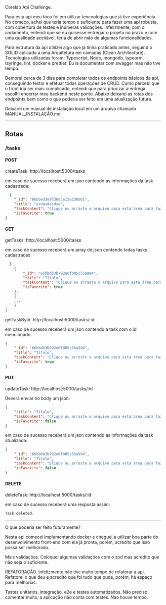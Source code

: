 Corelab Api Challenge.

Para esta api meu foco foi em utilizar tencnologias que já tive experiência. No começo, achei que teria tempo o suficiente para fazer uma api robusta, com cobertura de testes e inúmeras validações. Infelizmente, com o andamento, entendi que se eu quisesse entregar o projeto no prazo e com uma qualidade aceitável, teria de abrir mão de algumas funcionalidades.

Para estrutura da api utilizei algo que já tinha praticado antes, seguind o SOLID aplicado a uma Arquitetura em camadas (Clean Architecture). Tecnologias utilizadas foram: Typescript, Node, mongodb, typeorm, tsyringe, lint, docker e prettier. Eu ia documentar com swagger mas não tive tempo.

Demorei cerca de 3 dias para completar todos os endpoints básicos da api, conseguindo testar e efetuar todas operações de CRUD. Como percebi que o front iria ser mais complicado, entendi que para priorizar a entrega escolhi encerrar meu backend neste ponto. Abaixo deixarei as rotas dos endpoints bem como o que poderia ser feito em uma atualização futura.

Deixarei um manual de instalação local em um arquivo chamado MANUAL_INSTALAÇÃO.md

<hr></hr>


<h2>Rotas</h2>

<h3>/tasks</h3>

<h4>POST</h4>
createTask: http://localhost:5000/tasks

em caso de sucesso receberá um json contendo as informações da task cadastrada: 

```json
  {
    "_id": "66bbed3e9536dce15e230d61",
    "title": "asdasdasdsa",
    "taskContent": "Clique ou arraste o arquivo para esta área para fazer upload          ",
    "isFavorite": true
}
```

<h4>GET</h4>

getTasks: http://localhost:5000/tasks

em caso de sucesso receberá um array de json contendo todas tasks cadastradas: 
```json
  [
    {
        "_id": "66bbdb3b792e0f005c55a994",
        "title": "Título",
        "taskContent": "Clique ou arraste o arquivo para esta área para fazer upload",
        "isFavorite": true
    },
    {
    ...
    }
]
```

getTaskById: http://localhost:5000/tasks/:id

em caso de sucesso receberá um json contendo a task com o id mencionado: 

```json
{
    "_id": "66bbdb3b792e0f005c55a994",
    "title": "Título",
    "taskContent": "Clique ou arraste o arquivo para esta área para fazer upload",
    "isFavorite": true
}
```

<h4>PUT</h4>

updateTask:  http://localhost:5000/tasks/:id

Deverá enviar no body um json.

```json
{
    "title": "Título",
    "taskContent": "Clique ou arraste o arquivo para esta área para fazer upload",
    "isFavorite": false
}
```

em caso de sucesso receberá um json contendo as informações da task atualizada: 

```json
{
    "_id": "66bbdb3b792e0f005c55a994",
    "title": "Título",
    "taskContent": "Clique ou arraste o arquivo para esta área para fazer upload",
    "isFavorite": false
}
```

<h4>DELETE</h4>


deleteTask: http://localhost:5000/tasks/:id

em caso de sucesso receberá uma resposta assim: 

```string
Task deleted.
```


<hr></hr>


O que poderia ser feito futuramente?

Nesta api comecei implementando docker e cheguei a utilizar boa parte do desenvolvimento front-end com ela já pronta, porém, acredito que isso possa ser melhorado.<br>

Mais validações. Coloquei algumas validações com o zod mas acredito que não seja o suficiente.<br>

REFATORAÇÃO. Infelizmente não tive muito tempo de refatorar a api. Refatorei o que deu e acredito que foi tudo que pude, porém, há espaço para melhorias.<br>

Testes unitários, integração, e2e e testes automatizados. Não preciso comentar muito, a aplicação não conta com testes. Não houve tempo.<br>




